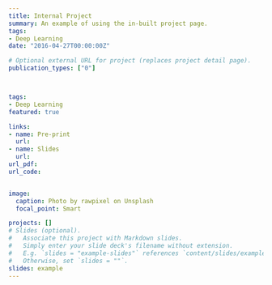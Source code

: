 ```yaml
---
title: Internal Project
summary: An example of using the in-built project page.
tags:
- Deep Learning 
date: "2016-04-27T00:00:00Z"

# Optional external URL for project (replaces project detail page).
publication_types: ["0"]



tags:
- Deep Learning
featured: true

links:
- name: Pre-print
  url: 
- name: Slides
  url: 
url_pdf: 
url_code:


image:
  caption: Photo by rawpixel on Unsplash
  focal_point: Smart

projects: []
# Slides (optional).
#   Associate this project with Markdown slides.
#   Simply enter your slide deck's filename without extension.
#   E.g. `slides = "example-slides"` references `content/slides/example-slides.md`.
#   Otherwise, set `slides = ""`.
slides: example
---
```

